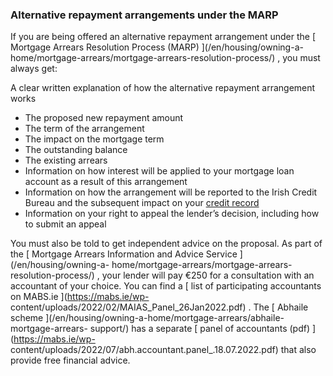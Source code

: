 ###  Alternative repayment arrangements under the MARP

If you are being offered an alternative repayment arrangement under the [
Mortgage Arrears Resolution Process (MARP) ](/en/housing/owning-a-
home/mortgage-arrears/mortgage-arrears-resolution-process/) , you must always
get:

A clear written explanation of how the alternative repayment arrangement works

  * The proposed new repayment amount 
  * The term of the arrangement 
  * The impact on the mortgage term 
  * The outstanding balance 
  * The existing arrears 
  * Information on how interest will be applied to your mortgage loan account as a result of this arrangement 
  * Information on how the arrangement will be reported to the Irish Credit Bureau and the subsequent impact on your [ credit record ](/en/money-and-tax/personal-finance/loans-and-credit/your-credit-history/)
  * Information on your right to appeal the lender’s decision, including how to submit an appeal 

You must also be told to get independent advice on the proposal. As part of
the [ Mortgage Arrears Information and Advice Service ](/en/housing/owning-a-
home/mortgage-arrears/mortgage-arrears-resolution-process/) , your lender will
pay €250 for a consultation with an accountant of your choice. You can find a
[ list of participating accountants on MABS.ie ](https://mabs.ie/wp-
content/uploads/2022/02/MAIAS_Panel_26Jan2022.pdf) . The [ Abhaile scheme
](/en/housing/owning-a-home/mortgage-arrears/abhaile-mortgage-arrears-
support/) has a separate [ panel of accountants (pdf) ](https://mabs.ie/wp-
content/uploads/2022/07/abh.accountant.panel_.18.07.2022.pdf) that also
provide free financial advice.

